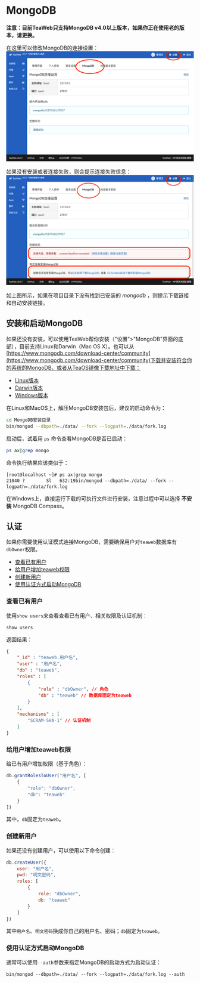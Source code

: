 # MongoDB
**注意：目前TeaWeb只支持MongoDB v4.0以上版本，如果你正在使用老的版本，请更换。**

在这里可以修改MongoDB的连接设置：
![mongodb.png](mongodb.png)

如果没有安装或者连接失败，则会提示连接失败信息：
![mongodb.png](mongodb2.png)

如上图所示，如果在项目目录下没有找到已安装的 *mongodb* ，则提示下载链接和自动安装链接。

## 安装和启动MongoDB
如果还没有安装，可以使用TeaWeb帮你安装（"设置">"MongoDB"界面的底部），目前支持Linux和Darwin（Mac OS X）。也可以从 [https://www.mongodb.com/download-center/community](https://www.mongodb.com/download-center/community)下载并安装符合你的系统的MongoDB，或者从TeaOS镜像下载地址中下载：
* [Linux版本](http://dl.teaos.cn/mongodb-linux-x86_64-4.0.3.tgz)
* [Darwin版本](http://dl.teaos.cn/mongodb-osx-ssl-x86_64-4.0.3.tgz)
* [Windows版本](http://dl.teaos.cn/mongodb-win32-x86_64-2008plus-ssl-4.0.8-signed.msi)

在Linux和MacOS上，解压MongoDB安装包后，建议的启动命令为：
~~~bash
cd MongoDB安装目录
bin/mongod --dbpath=./data/ --fork --logpath=./data/fork.log
~~~

启动后，试着用 `ps` 命令查看MongoDB是否已启动：
~~~bash
ps ax|grep mongo
~~~
命令执行结果应该类似于：
~~~
[root@localhost ~]# ps ax|grep mongo
21040 ?        Sl   632:19bin/mongod --dbpath=./data/ --fork --logpath=./data/fork.log
~~~

在Windows上，直接运行下载的可执行文件进行安装，注意过程中可以选择 **不安装** MongoDB Compass。

## 认证
如果你需要使用认证模式连接MongoDB，需要确保用户对`teaweb`数据库有`dbOwner`权限。

* [查看已有用户](#查看已有用户)
* [给用户增加teaweb权限](#给用户增加teaweb权限)
* [创建新用户](#创建新用户)
* [使用认证方式启动MongoDB](#使用认证方式启动mongodb)

### 查看已有用户
使用`show users`来查看查看已有用户、相关权限及认证机制：
~~~
show users
~~~
返回结果：
~~~json
{
	"_id" : "teaweb.用户名",
	"user" : "用户名",
	"db" : "teaweb",
	"roles" : [
		{
			"role" : "dbOwner", // 角色
			"db" : "teaweb" // 数据库固定为teaweb
		}
	],
	"mechanisms" : [
		"SCRAM-SHA-1" // 认证机制
	]
}
~~~

### 给用户增加teaweb权限
给已有用户增加权限（基于角色）：
~~~javascript
db.grantRolesToUser("用户名", [
	{ 
		"role": "dbOwner", 
		"db": "teaweb" 
	}
])
~~~
其中，`db`固定为`teaweb`。

### 创建新用户
如果还没有创建用户，可以使用以下命令创建：
~~~javascript
db.createUser({
	user: "用户名", 
	pwd: "明文密码", 
	roles: [
		{
			role: "dbOwner", 
			db: "teaweb"
		}
	]
})
~~~
其中`用户名`、`明文密码`换成你自己的用户名、密码；`db`固定为`teaweb`。

### 使用认证方式启动MongoDB
通常可以使用`--auth`参数来指定MongoDB的启动方式为启动认证：
~~~
bin/mongod --dbpath=./data/ --fork --logpath=./data/fork.log --auth
~~~